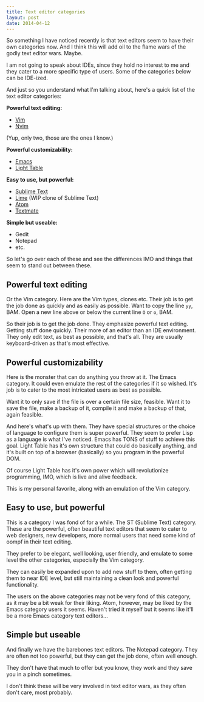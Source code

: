 ```yaml
---
title: Text editor categories
layout: post
date: 2014-04-12
---
```


So something I have noticed recently is that text editors seem to have their own
categories now. And I think this will add oil to the flame wars of the godly
text editor wars. Maybe.

I am not going to speak about IDEs, since they hold no interest to me and they
cater to a more specific type of users. Some of the categories below can be
IDE-ized.

And just so you understand what I'm talking about, here's a quick list of the
text editor categories:

**Powerful text editing:**

- [Vim](http://www.vim.org/)
- [Nvim](http://neovim.org/)

(Yup, only two, those are the ones I know.)

**Powerful customizability:**

- [Emacs](https://www.gnu.org/software/emacs/)
- [Light Table](http://www.lighttable.com/)

**Easy to use, but powerful:**

- [Sublime Text](http://www.sublimetext.com/)
- [Lime](http://limetext.org/) (WIP clone of Sublime Text)
- [Atom](https://atom.io/)
- [Textmate](http://macromates.com/)

**Simple but useable:**

- Gedit
- Notepad
- etc.

So let's go over each of these and see the differences IMO and things that seem
to stand out between these.

## Powerful text editing

Or the Vim category. Here are the Vim types, clones etc. Their job is to get the
job done as quickly and as easily as possible. Want to copy the line `yy`, BAM.
Open a new line above or below the current line `O` or `o`, BAM.

So their job is to get the job done. They emphasize powerful text editing.
Getting stuff done quickly. Their more of an editor than an IDE environment.
They only edit text, as best as possible, and that's all. They are usually
keyboard-driven as that's most effective.

## Powerful customizability

Here is the monster that can do anything you throw at it. The Emacs category.
It could even emulate the rest of the categories if it so wished. It's job is to
cater to the most intricated users as best as possible.

Want it to only save if the file is over a certain file size, feasible. Want it
to save the file, make a backup of it, compile it and make a backup of that,
again feasible.

And here's what's up with them. They have special structures or the choice of
language to configure them is super powerful. They seem to prefer Lisp as
a language is what I've noticed. Emacs has TONS of stuff to achieve this goal.
Light Table has it's own structure that could do basically anything, and it's
built on top of a browser (basically) so you program in the powerful DOM.

Of course Light Table has it's own power which will revolutionize programming,
IMO, which is live and alive feedback.

This is my personal favorite, along with an emulation of the Vim category.

## Easy to use, but powerful

This is a category I was fond of for a while. The ST (Sublime Text) category.
These are the powerful, often beautiful text editors that seem to cater to web
designers, new developers, more normal users that need some kind of oompf in
their text editing.

They prefer to be elegant, well looking, user friendly, and emulate to some
level the other categories, especially the Vim category.

They can easily be expanded upon to add new stuff to them, often getting them to
near IDE level, but still maintaining a clean look and powerful functionality.

The users on the above categories may not be very fond of this category, as it
may be a bit weak for their liking. Atom, however, may be liked by the Emacs
category users it seems. Haven't tried it myself but it seems like it'll be
a more Emacs category text editors...

## Simple but useable

And finally we have the barebones text editors. The Notepad category. They are
often not too powerful, but they can get the job done, often well enough.

They don't have that much to offer but you know, they work and they save you in
a pinch sometimes.

I don't think these will be very involved in text editor wars, as they often
don't care, most probably.

